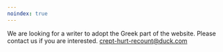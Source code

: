 ```yaml
---
noindex: true
---
```


We are looking for a writer to adopt the Greek part of the website. Please
contact us if you are interested.
[crept-hurt-recount@duck.com](mailto:crept-hurt-recount@duck.com)

